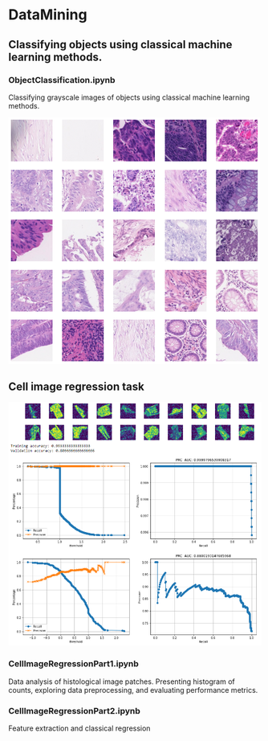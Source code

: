 # DataMining


## Classifying objects using classical machine learning methods.

### ObjectClassification.ipynb

Classifying grayscale images of objects using classical machine learning methods.

![](https://github.com/olisheldon/DataMining/blob/main/Image%20Assets/ImagePatches.png)


## Cell image regression task

![](https://github.com/olisheldon/DataMining/blob/main/Image%20Assets/ObjectClassificationImg.png)

### CellImageRegressionPart1.ipynb

Data analysis of histological image patches. Presenting histogram of counts, exploring data preprocessing, and evaluating performance metrics.

### CellImageRegressionPart2.ipynb

Feature extraction and classical regression
